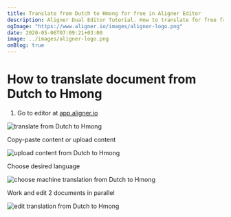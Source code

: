 ```yaml
---
title: Translate from Dutch to Hmong for free in Aligner Editor
description: Aligner Dual Editor Tutorial. How to translate for free from Dutch to Hmong. Aligner is multilingual document management platform. 
ogImage: "https://www.aligner.io/images/aligner-logo.png"
date: 2020-05-06T07:09:21+03:00
image: ../images/aligner-logo.png
onBlog: true
---
```


# How to translate document from Dutch to Hmong

1. Go to editor at [app.aligner.io](https://app.aligner.io "Aligner App web page")

![translate from Dutch to Hmong](../aligner-blank-editor.png "translate from Dutch to Hmong")

Copy-paste content or upload content

![upload content from Dutch to Hmong](../aligner-uploaded-document.png "upload content from Dutch to Hmong")

Choose desired language

![choose machine translation from Dutch to Hmong](../aligner-language-dropdown.png "choose machine translation from Dutch to Hmong")

Work and edit 2 documents in parallel

![edit translation from Dutch to Hmong](../aligner-double-sitded-editor.png "edit translation from Dutch to Hmong")

